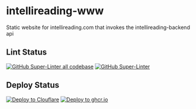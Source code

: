 # intellireading-www
Static website for intellireading.com that invokes the intellireading-backend api

## Lint Status
[![GitHub Super-Linter all codebase](https://github.com/0x6f677548/intellireading-www/actions/workflows/lint-super-linter-all-codebase.yml/badge.svg)](https://github.com/0x6f677548/intellireading-www/actions/workflows/lint-super-linter-all-codebase.yml)
[![GitHub Super-Linter](https://github.com/0x6f677548/intellireading-www/actions/workflows/lint-super-linter.yml/badge.svg)](https://github.com/0x6f677548/intellireading-www/actions/workflows/lint-super-linter.yml)

## Deploy Status
[![Deploy to Clouflare](https://github.com/0x6f677548/intellireading-www/actions/workflows/deploy-to-cloudflare.yml/badge.svg)](https://github.com/0x6f677548/intellireading-www/actions/workflows/deploy-to-cloudflare.yml)
[![Deploy to ghcr.io](https://github.com/0x6f677548/intellireading-www/actions/workflows/build-and-publish-to-ghrc.yml/badge.svg)](https://github.com/0x6f677548/intellireading-www/actions/workflows/build-and-publish-to-ghrc.yml)
